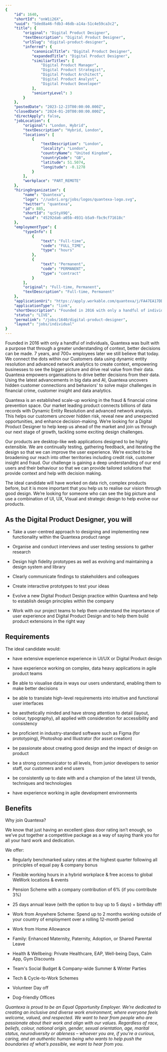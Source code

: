 ```yaml
---
{
	"id": 1640,
	"shortId": "onW1i26X",
	"uuid": "5ded8a46-fdb3-46db-a14a-51c4e59ca3c2",
	"title": {
		"original": "Digital Product Designer",
		"textDescription": "Digital Product Designer",
		"urlSlug": "digital-product-designer",
		"inferred": {
			"canonicalTitle": "Digital Product Designer",
			"expandedTitle": "Digital Product Designer",
			"similiarTitles": [
				"Digital Product Manager",
				"Digital Product Strategist",
				"Digital Product Architect",
				"Digital Product Analyst",
				"Digital Product Developer"
			],
			"seniortyLevel": 3
		}
	},
	"postedDate": "2023-12-23T00:00:00.000Z",
	"closedDate": "2024-01-20T00:00:00.000Z",
	"directApply": false,
	"jobLocation": {
		"original": "London, Hybrid",
		"textDescription": "Hybrid, London",
		"locations": [
			{
				"textDescription": "London",
				"locality": "London",
				"countryName": "United Kingdom",
				"countryCode": "GB",
				"latitude": 51.5074,
				"longitude": -0.1278
			}
		],
		"workplace": "PART_REMOTE"
	},
	"hiringOrganization": {
		"name": "Quantexa",
		"logo": "//uxbri.org/jobs/logos/quantexa-logo.svg",
		"twitter": "quantexa",
		"id": 885,
		"shortId": "qcStyX9Q",
		"uuid": "45292da6-a05b-4931-b5a9-fbc9cf71618c"
	},
	"employmentType": {
		"typeInfo": [
			{
				"text": "Full-time",
				"code": "FULL_TIME",
				"type": "hours"
			},
			{
				"text": "Permanent",
				"code": "PERMANENT",
				"type": "contract"
			}
		],
		"original": "Full-time, Permanent",
		"textDescription": "Full-time, Permanent"
	},
	"applicationUri": "https://apply.workable.com/quantexa/j/FA47EA17DD/apply/",
	"applicationType": "link",
	"shortDescription": "Founded in 2016 with only a handful of individuals, Quantexa was built with a purpose that through a greater understanding of context, better decisions can be made. 7 years, and 700 employees later",
	"status": "LIVE",
	"permalink": "/jobs/1640/digital-product-designer",
	"layout": "jobs/individual"
}
---
```

<p>Founded in 2016 with only a handful of individuals, Quantexa was built with a purpose that through a greater understanding of context, better decisions can be made. 7 years, and 700+ employees later we still believe that today. We connect the dots within our Customers data using dynamic entity resolution and advanced network analytics to create context, empowering businesses to see the bigger picture and drive real value from their data. Quantexa empowers organisations to drive better decisions from their data. Using the latest advancements in big data and AI, Quantexa uncovers hidden customer connections and behaviors' to solve major challenges in financial crime, customer insight and data analytics.</p><p>Quantexa is an established scale-up working in the fraud &amp; financial crime prevention space. Our market leading product connects billions of data records with Dynamic Entity Resolution and advanced network analysis. This helps our customers uncover hidden risk, reveal new and unexpected opportunities, and enhance decision-making. We’re looking for a Digital Product Designer to help keep us ahead of the market and join us through our next stage of growth, tackling some exciting design challenges.</p><p>Our products are desktop-like web applications designed to be highly extensible. We are continually testing, gathering feedback, and iterating the design so that we can improve the user experience. We’re excited to be broadening our reach into other territories including credit risk, customer insight and fraud. Our challenge is gaining a deep understanding of our end users and their behaviour so that we can provide tailored solutions that provide context and help with decision making.</p><p>The ideal candidate will have worked on data rich, complex products before, but it is more important that you help us to realise our vision through good design. We’re looking for someone who can see the big picture and use a combination of UI, UX, Visual and strategic design to help evolve our products.</p><h2>As the Digital Product Designer, you will</h2><ul><li><p>Take a user-centred approach to designing and implementing new functionality within the Quantexa product range</p></li><li><p>Organise and conduct interviews and user testing sessions to gather research</p></li><li><p>Design high fidelity prototypes as well as evolving and maintaining a design system and library</p></li><li><p>Clearly communicate findings to stakeholders and colleagues</p></li><li><p>Create interactive prototypes to test your ideas</p></li></ul><ul><li><p>Evolve a new Digital Product Design practice within Quantexa and help to establish design principles within the company</p></li><li><p>Work with our project teams to help them understand the importance of user experience and Digital Product Design and to help them build product extensions in the right way</p></li></ul><h2>Requirements</h2><p>The ideal candidate would:</p><ul><li><p>have extensive experience experience in UI/UX or Digital Product design</p></li><li><p>have experience working on complex, data heavy applications in agile product teams</p></li><li><p>Be able to visualise data in ways our users understand, enabling them to make better decisions</p></li><li><p>be able to translate high-level requirements into intuitive and functional user interfaces</p></li><li><p>be aesthetically minded and have strong attention to detail (layout, colour, typography), all applied with consideration for accessibility and consistency</p></li><li><p>be proficient in industry-standard software such as Figma (for prototyping), Photoshop and Illustrator (for asset creation)</p></li></ul><ul><li><p>be passionate about creating good design and the impact of design on product</p></li><li><p>be a strong communicator to all levels, from junior developers to senior staff, our customers and end users</p></li><li><p>be consistently up to date with and a champion of the latest UI trends, techniques and technologies</p></li><li><p>have experience working in agile development environments</p></li></ul><h2>Benefits</h2><p>Why join Quantexa?</p><p>We know that just having an excellent glass door rating isn’t enough, so we’ve put together a competitive package as a way of saying thank you for all your hard work and dedication.</p><p>We offer:</p><ul><li><p>Regularly benchmarked salary rates at the highest quarter following all principles of equal pay &amp; company bonus</p></li><li><p>Flexible working hours in a hybrid workplace &amp; free access to global WeWork locations &amp; events</p></li><li><p>Pension Scheme with a company contribution of 6% (if you contribute 3%)</p></li><li><p>25 days annual leave (with the option to buy up to 5 days) + birthday off!</p></li><li><p>Work from Anywhere Scheme: Spend up to 2 months working outside of your country of employment over a rolling 12-month period</p></li><li><p>Work from Home Allowance</p></li><li><p>Family: Enhanced Maternity, Paternity, Adoption, or Shared Parental Leave</p></li><li><p>Health &amp; Wellbeing: Private Healthcare, EAP, Well-being Days, Calm App, Gym Discounts</p></li><li><p>Team's Social Budget &amp; Company-wide Summer &amp; Winter Parties</p></li><li><p>Tech &amp; Cycle-to-Work Schemes</p></li><li><p>Volunteer Day off</p></li><li><p>Dog-friendly Offices</p></li></ul><p><em>Quantexa is proud to be an Equal Opportunity Employer. We’re dedicated to creating an inclusive and diverse work environment, where everyone feels welcome, valued, and respected. We want to hear from people who are passionate about their work and align with our values. Regardless of race, beliefs, colour, national origin, gender, sexual orientation, age, marital status, neurodiversity or ableness – whoever you are, if you’re a curious, caring, and an authentic human being who wants to help push the boundaries of what’s possible, we want to hear from you.</em></p>
